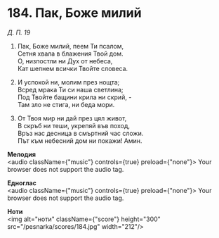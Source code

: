 # 184. Пак, Боже милий

_Д. П. 19_

1. Пак, Боже милий, пеем Ти псалом,  
Сетня хвала в блажения Твой дом.  
О, низпостли ни Дух от небеса,  
Кат шепнем всички Твойте словеса.  

2. И успокой ни, молим през нощта;  
Всред мрака Ти си наша светлина;  
Под Твойте бащини крила ни скрий, -  
Там зло не стига, ни беда мори.  

3. От Твоя мир ни дай през цял живот,  
В скръб ни теши, укрепяй във поход,  
Връз нас десница в смъртний час сложи.  
Път към небесний дом ни покажи! Амин.

**Мелодия**  
<audio className={"music"} controls={true} preload={"none"}>
    <source src="/pesnarka/mp3/184.mp3" type="audio/mpeg"/>
    Your browser does not support the audio tag.
</audio>

**Едноглас**  
<audio className={"music"} controls={true} preload={"none"}>
    <source src="/pesnarka/transp/184.mp3" type="audio/mpeg"/>
    Your browser does not support the audio tag.
</audio>

**Ноти**  
<img alt="ноти" className={"score"} height="300" src="/pesnarka/scores/184.jpg" width="212"/>
